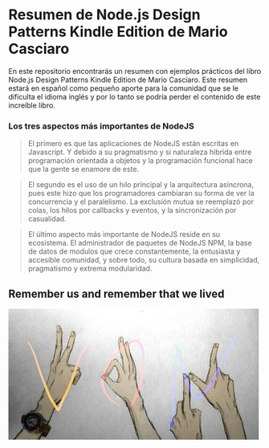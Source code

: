 # Resumen de Node.js Design Patterns Kindle Edition de Mario Casciaro

En este repositorio encontrarás un resumen con ejemplos prácticos del libro Node.js Design Patterns Kindle Edition de Mario Casciaro. Este resumen estará en español como pequeño aporte para la comunidad que se le dificulta el idioma inglés y por lo tanto se podría perder el contenido de este increíble libro. 

### Los tres aspectos más importantes de NodeJS

> El primero es que las aplicaciones de NodeJS están escritas en Javascript.
> Y debido a su pragmatismo y si naturaleza hibrida entre programación orientada a objetos
> y la programación funcional hace que la gente se enamore de este.


> El segundo es el uso de un hilo principal y la arquitectura asíncrona, pues este
> hizo que los programadores cambiaran su forma de ver la concurrencia y el paralelismo.
> La exclusión mutua se reemplazó por colas, los hilos por callbacks y eventos, y
> la sincronización por casualidad.

> El último aspecto más importante de NodeJS reside en su ecosistema.
> El administrador de paquetes de NodeJS NPM, la base de datos de modulos que crece constantemente,
> la entusiasta y accesible comunidad, y sobre todo, su cultura basada en simplicidad, pragmatismo y extrema modularidad.

## Remember us and remember that we lived

![VON](von.jpg)
